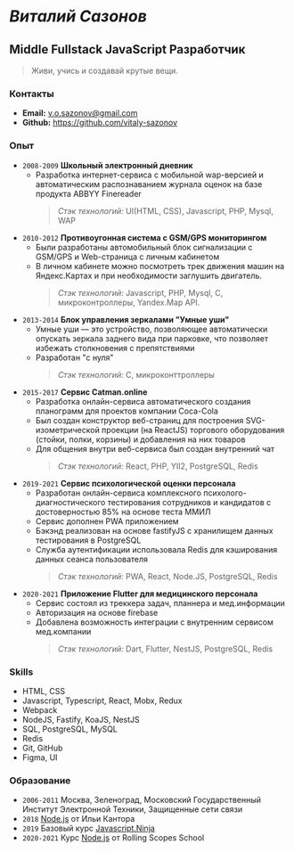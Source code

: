 # **_Виталий Сазонов_**

## **Middle Fullstack JavaScript Разработчик**

> Живи, учись и создавай крутые вещи.

### **Контакты**

- **Email:** v.o.sazonov@gmail.com
- **Github:** https://github.com/vitaly-sazonov

### **Опыт**

- `2008-2009` **Школьный электронный дневник**
  - Разработка интернет-сервиса с мобильной wap-версией и автоматическим распознаванием журнала оценок на базе продукта ABBYY Finereader
    > _Стэк технологий:_ UI(HTML, CSS), Javascript, PHP, Mysql, WAP
- `2010-2012` **Противоугонная система с GSM/GPS мониторингом**
  - Были разработаны автомобильный блок сигнализации с GSM/GPS и Web-страница с личным кабинетом
  - В личном кабинете можно посмотреть трек движения машин на Яндекс.Картах и при необходимости заглушить двигатель.
    > _Стэк технологий:_ Javascript, PHP, Mysql, C, микроконтроллеры, Yandex.Map API.
- `2013-2014` **Блок управления зеркалами "Умные уши"**
  - Умные уши — это устройство, позволяющее автоматически опускать зеркала заднего вида при парковке, что позволяет избежать столкновения с препятствиями
  - Разработан "с нуля"
    > _Стэк технологий:_ C, микроконттроллеры
- `2015-2017` **Сервис Catman.online**
  - Разработка онлайн-сервиса автоматического создания планограмм для проектов компании Coca-Cola
  - Был создан конструктор веб-страниц для построения SVG-изометрической проекции (на ReactJS) торгового оборудования (стойки, полки, корзины) и добавления на них товаров
  - Для общения внутри веб-сервиса был создан внутренний чат
    > _Стэк технологий:_ React, PHP, YII2, PostgreSQL, Redis
- `2019-2021` **Сервис психологической оценки персонала**
  - Разработан онлайн-сервиса комплексного психолого-диагностического тестирования сотрудников и кандидатов с достоверностью 85% на основе теста ММИЛ
  - Сервис дополнен PWA приложением
  - Бэкэнд реализован на основе fastifyJS с хранилищем данных тестирования в PostgreSQL
  - Служба аутентификации использовала Redis для кэширования данных сеанса пользователя
    > _Стэк технологий:_ PWA, React, Node.JS, PostgreSQL, Redis
- `2020-2021` **Приложение Flutter для медицинского персонала**
  - Сервис состоял из треккера задач, планнера и мед.информации
  - Авторизация на основе firebase
  - Добавлена возможность интеграции с внутренним сервисом мед.компании
    > _Стэк технологий:_ Dart, Flutter, NestJS, PostgreSQL, Redis

### **Skills**

- HTML, CSS
- Javascript, Typescript, React, Mobx, Redux
- Webpack
- NodeJS, Fastify, KoaJS, NestJS
- SQL, PostgreSQL, MySQL
- Redis
- Git, GitHub
- Figma, UI

### **Образование**

- `2006-2011` Москва, Зеленоград, Московский Государственный Институт Электронной Техники, Защищенные сети связи
- `2018` [Node.js](https://learn.javascript.ru/courses/nodejs) от Ильи Кантора
- `2019` Базовый курс [Javascript.Ninja](https://javascript.ninja/)
- `2020-2021` Курс [Node.js](https://rs.school/nodejs) от Rolling Scopes School
